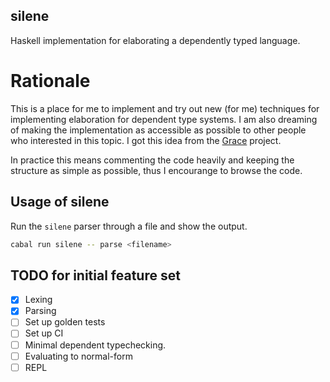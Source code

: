 ## silene

Haskell implementation for elaborating a dependently typed language.

# Rationale

This is a place for me to implement and try out new (for me) techniques for implementing
elaboration for dependent type systems.
I am also dreaming of making the implementation as accessible as possible to other people who
interested in this topic. I got this idea from the [Grace](http:https://github.com/Gabriella439/grace) project.

In practice this means commenting the code heavily and keeping the structure as simple as
possible, thus I encourange to browse the code.

## Usage of silene

Run the `silene` parser through a file and show the output.

```sh
cabal run silene -- parse <filename>
```

## TODO for initial feature set

- [x] Lexing
- [x] Parsing
- [ ] Set up golden tests
- [ ] Set up CI
- [ ] Minimal dependent typechecking.
- [ ] Evaluating to normal-form
- [ ] REPL
